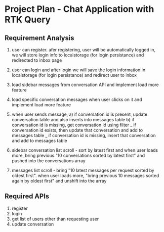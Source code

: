 # Project Plan - Chat Application with RTK Query

## Requirement Analysis

1. user can register. afer registering, user will be automatically logged in, we will store login info to localstorage (for login persistance) and redirected to inbox page

2. user can login and after login we will save the login information in localstorage (for login persistance) and redirect user to inbox

3. load sidebar messages from conversation API and implement load more feature

4. load specific conversation messages when user clicks on it and implement load more feature

5. when user sends message,
   a) if conversation id is present, update conversation table and also inserts into messages table
   b) if conversation id is missing, get conversation id using filter
   _ if conversation id exists, then update that conversation and add to messages table
   _ if conversation id is missing, insert that conversation and add to messages table

6. sidebar conversation list scroll - sort by latest first and when user loads more, bring previous "10 conversations sorted by latest first" and pushed into the conversations array

7. messages list scroll - bring "10 latest messages per request sorted by oldest first". when user loads more, "bring previous 10 messages sorted again by oldest first" and unshift into the array

## Required APIs

1. register
2. login
3. get list of users other than requesting user
4. update conversation
